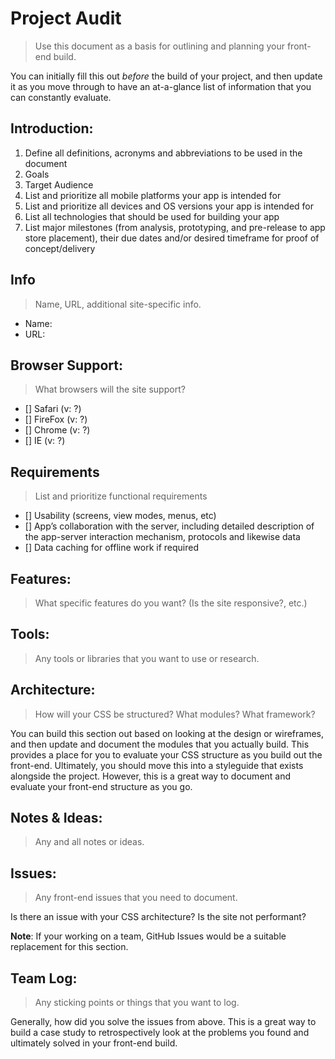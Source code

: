 # Project Audit

> Use this document as a basis for outlining and planning your front-end build.

You can initially fill this out *before* the build of your project, and then update it as you move through to have an at-a-glance list of information that you can constantly evaluate.


## Introduction:

1. Define all definitions, acronyms and abbreviations to be used in the document
1. Goals
1. Target Audience
1. List and prioritize all mobile platforms your app is intended for
1. List and prioritize all devices and OS versions your app is intended for
1. List all technologies that should be used for building your app
1. List major milestones (from analysis, prototyping, and pre-release to app store placement), their due dates and/or desired timeframe for proof of concept/delivery


## Info

> Name, URL, additional site-specific info.

- Name:
- URL:

## Browser Support:

> What browsers will the site support?

- [] Safari (v: ?)
- [] FireFox (v: ?)
- [] Chrome (v: ?)
- [] IE (v: ?)


## Requirements

> List and prioritize functional requirements

- [] Usability (screens, view modes, menus, etc)
- [] App’s collaboration with the server, including detailed description of the app-server interaction mechanism, protocols and likewise data
- [] Data caching for offline work if required



## Features:

> What specific features do you want? (Is the site responsive?, etc.)

## Tools:

> Any tools or libraries that you want to use or research.


## Architecture:

> How will your CSS be structured? What modules? What framework?

You can build this section out based on looking at the design or wireframes, and then update and document the modules that you actually build. This provides a place for you to evaluate your CSS structure as you build out the front-end. Ultimately, you should move this into a styleguide that exists alongside the project. However, this is a great way to document and evaluate your front-end structure as you go.


## Notes & Ideas:

> Any and all notes or ideas.


## Issues:

> Any front-end issues that you need to document.

Is there an issue with your CSS architecture? Is the site not performant?

**Note**: If your working on a team, GitHub Issues would be a suitable replacement for this section.


## Team Log:

> Any sticking points or things that you want to log.

Generally, how did you solve the issues from above. This is a great way to build a case study to retrospectively look at the problems you found and ultimately solved in your front-end build.

